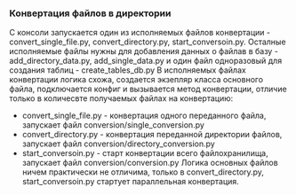 ### Конвертация файлов в директории
С консоли запускается один из исполняемых файлов конвертации - convert_single_file.py, convert_directory.py, start_conversoin.py. Осталные исполняемые файлы нужны для добавления данных о файлав в базу - add_directory_data.py, add_single_data.py и один файл одноразовый для создания таблиц - create_tables_db.py
В исполняемых файлах конвертации логика схожа, создается экзепляр класса основного файла, подключается конфиг и вызывается метод конвертации, отличие только в количесвте получаемых файлах на конвертацию:
- convert_single_file.py - конвертация одного переданного файла, запускает файл conversion/single_conversion.py
- convert_directory.py - конвертация переданной директории файлов,  запускает файл conversion/directory_conversion.py
- start_conversoin.py - старт конвертации всего файлохранилища, запускает файл conversion/conversion.py
Логика основных файлов ничем практически не отличима, только в convert_directory.py, start_conversoin.py стартует параллельная конвертация.
